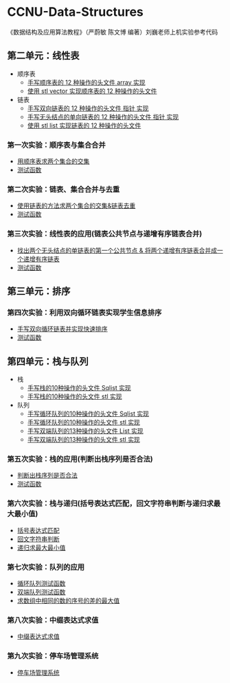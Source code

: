 # CCNU-Data-Structures

《数据结构及应用算法教程》（严蔚敏 陈文博 编著）刘巍老师上机实验参考代码

## 第二单元：线性表

* 顺序表
  * [手写顺序表的 12 种操作的头文件 array 实现](https://github.com/Windows2066/CCNU_Data_Structures/blob/main/unit-2/esp1/Sequential_List/Sqlist_array.cpp)
  * [使用 stl vector 实现顺序表的 12 种操作的头文件](https://github.com/Windows2066/CCNU_Data_Structures/blob/main/unit-2/esp1/Sequential_List/Sqlist_vector.cpp)
* 链表
  * [手写双向链表的 12 种操作的头文件 指针 实现](https://github.com/Windows2066/CCNU_Data_Structures/blob/main/unit-2/esp2/Linked_List/list_ptr.cpp)
  * [手写无头结点的单向链表的 12 种操作的头文件 指针 实现](https://github.com/Serendipity565/CCNU-Data-Structures/blob/Windows2066/unit-2/esp3/Linked_List_Application/list_ptr.cpp)
  * [使用 stl list 实现链表的 12 种操作的头文件](https://github.com/Windows2066/CCNU_Data_Structures/blob/main/unit-2/esp2/Linked_List/list_stl.cpp)

### 第一次实验：顺序表与集合合并

* [用顺序表求两个集合的交集](https://github.com/Windows2066/CCNU_Data_Structures/blob/main/unit-2/esp1/Sequential_List/SQListFunction.cpp)
* [测试函数](https://github.com/Windows2066/CCNU_Data_Structures/blob/main/unit-2/esp1/Sequential_List/test_Sqlist.cpp)

### 第二次实验：链表、集合合并与去重

* [使用链表的方法求两个集合的交集&链表去重](https://github.com/Windows2066/CCNU_Data_Structures/blob/main/unit-2/esp2/Linked_List/ListFunction.cpp)
* [测试函数](https://github.com/Windows2066/CCNU_Data_Structures/tree/blob/unit-2/esp2/Linked_List/test_List.cpp)

### 第三次实验：线性表的应用(链表公共节点与递增有序链表合并)

* [找出两个无头结点的单链表的第一个公共节点 & 将两个递增有序链表合并成一个递增有序链表](https://github.com/Windows2066/CCNU_Data_Structures/blob/main/unit-2/esp3/Linked_List_Application/ListFunction.cpp)
* [测试函数](https://github.com/Windows2066/CCNU_Data_Structures/blob/main/unit-2/esp3/Linked_List_Application/test_List.cpp)

## 第三单元：排序

### 第四次实验：利用双向循环链表实现学生信息排序

* [手写双向循环链表并实现快速排序](https://github.com/Windows2066/CCNU_Data_Structures/blob/main/unit-3/esp4/Doubly_Linked_List.cpp)
* [测试函数](https://github.com/Windows2066/CCNU_Data_Structures/blob/main/unit-3/esp4/test.cpp)

## 第四单元：栈与队列

* 栈
  * [手写栈的10种操作的头文件 Sqlist 实现](https://github.com/Windows2066/CCNU_Data_Structures/blob/main/unit-4/esp5/Stack_Sqlist.cpp)
  * [手写栈的10种操作的头文件 stl 实现](https://github.com/Windows2066/CCNU_Data_Structures/blob/main/unit-4/esp5/Stack_stl.cpp)
* 队列
  * [手写循环队列的10种操作的头文件 Sqlist 实现](https://github.com/Windows2066/CCNU_Data_Structures/blob/main/unit-4/esp7/CircularQueue_SqList.cpp)
  * [手写循环队列的10种操作的头文件 stl 实现](https://github.com/Windows2066/CCNU_Data_Structures/blob/main/unit-4/esp7/CircularQueue_stl.cpp)
  * [手写双端队列的13种操作的头文件 List 实现](https://github.com/Windows2066/CCNU_Data_Structures/blob/main/unit-4/esp7/Deque_List.cpp)
  * [手写双端队列的13种操作的头文件 stl 实现](https://github.com/Windows2066/CCNU_Data_Structures/blob/main/unit-4/esp7/Deque_stl.cpp)

### 第五次实验：栈的应用(判断出栈序列是否合法)

* [判断出栈序列是否合法](https://github.com/Windows2066/CCNU_Data_Structures/blob/main/unit-4/esp5/StackFunction.cpp)
* [测试函数](https://github.com/Windows2066/CCNU_Data_Structures/blob/main/unit-4/esp5/test.cpp)

### 第六次实验：栈与递归(括号表达式匹配，回文字符串判断与递归求最大最小值)

* [括号表达式匹配](https://github.com/Windows2066/CCNU_Data_Structures/blob/main/unit-4/esp6/BracketMatching.cpp)
* [回文字符串判断](https://github.com/Windows2066/CCNU_Data_Structures/blob/main/unit-4/esp6/PalindromeStringCheck.cpp)
* [递归求最大最小值](https://github.com/Windows2066/CCNU_Data_Structures/blob/main/unit-4/esp6/RecursiveMaxMinCalculation.cpp)

### 第七次实验：队列的应用

* [循环队列测试函数](https://github.com/Windows2066/CCNU_Data_Structures/blob/main/unit-4/esp7/test_CircularQueue.cpp)
* [双端队列测试函数](https://github.com/Windows2066/CCNU_Data_Structures/blob/main/unit-4/esp7/test_Deque.cpp)
* [求数组中相同的数的序号的差的最大值](https://github.com/Windows2066/CCNU_Data_Structures/blob/main/unit-4/esp7/QueueApplication.cpp)

### 第八次实验：中缀表达式求值

* [中缀表达式求值](https://github.com/Windows2066/CCNU_Data_Structures/blob/main/unit-4/esp8/InfixExpressionEvaluation.cpp)

### 第九次实验：停车场管理系统

* [停车场管理系统](https://github.com/Windows2066/CCNU_Data_Structures/blob/main/unit-4/esp9/ParkingManagement.cpp)